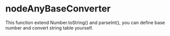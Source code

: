nodeAnyBaseConverter
====================

This function extend Number.toString() and parseInt(), you can define base number and convert string table yourself.